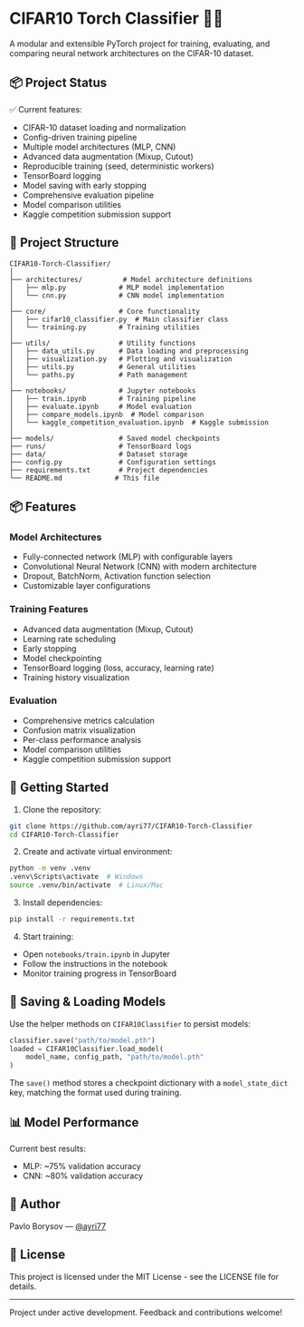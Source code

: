# CIFAR10 Torch Classifier 🧠🔥

A modular and extensible PyTorch project for training, evaluating, and comparing neural network architectures on the CIFAR-10 dataset.

## 📦 Project Status

✅ Current features:
- CIFAR-10 dataset loading and normalization
- Config-driven training pipeline
- Multiple model architectures (MLP, CNN)
- Advanced data augmentation (Mixup, Cutout)
- Reproducible training (seed, deterministic workers)
- TensorBoard logging
- Model saving with early stopping
- Comprehensive evaluation pipeline
- Model comparison utilities
- Kaggle competition submission support

## 📁 Project Structure

```
CIFAR10-Torch-Classifier/
│
├── architectures/          # Model architecture definitions
│   ├── mlp.py             # MLP model implementation
│   └── cnn.py             # CNN model implementation
│
├── core/                  # Core functionality
│   ├── cifar10_classifier.py  # Main classifier class
│   └── training.py        # Training utilities
│
├── utils/                 # Utility functions
│   ├── data_utils.py      # Data loading and preprocessing
│   ├── visualization.py   # Plotting and visualization
│   ├── utils.py           # General utilities
│   └── paths.py           # Path management
│
├── notebooks/             # Jupyter notebooks
│   ├── train.ipynb        # Training pipeline
│   ├── evaluate.ipynb     # Model evaluation
│   ├── compare_models.ipynb  # Model comparison
│   └── kaggle_competition_evaluation.ipynb  # Kaggle submission
│
├── models/                # Saved model checkpoints
├── runs/                  # TensorBoard logs
├── data/                  # Dataset storage
├── config.py              # Configuration settings
├── requirements.txt       # Project dependencies
└── README.md             # This file
```

## 📦 Features

### Model Architectures
- Fully-connected network (MLP) with configurable layers
- Convolutional Neural Network (CNN) with modern architecture
- Dropout, BatchNorm, Activation function selection
- Customizable layer configurations

### Training Features
- Advanced data augmentation (Mixup, Cutout)
- Learning rate scheduling
- Early stopping
- Model checkpointing
- TensorBoard logging (loss, accuracy, learning rate)
- Training history visualization

### Evaluation
- Comprehensive metrics calculation
- Confusion matrix visualization
- Per-class performance analysis
- Model comparison utilities
- Kaggle competition submission support

## 🚀 Getting Started

1. Clone the repository:
```bash
git clone https://github.com/ayri77/CIFAR10-Torch-Classifier
cd CIFAR10-Torch-Classifier
```

2. Create and activate virtual environment:
```bash
python -m venv .venv
.venv\Scripts\activate  # Windows
source .venv/bin/activate  # Linux/Mac
```

3. Install dependencies:
```bash
pip install -r requirements.txt
```

4. Start training:
- Open `notebooks/train.ipynb` in Jupyter
- Follow the instructions in the notebook
- Monitor training progress in TensorBoard

## 💾 Saving & Loading Models

Use the helper methods on `CIFAR10Classifier` to persist models:

```python
classifier.save("path/to/model.pth")
loaded = CIFAR10Classifier.load_model(
    model_name, config_path, "path/to/model.pth"
)
```

The `save()` method stores a checkpoint dictionary with a
`model_state_dict` key, matching the format used during training.

## 📊 Model Performance

Current best results:
- MLP: ~75% validation accuracy
- CNN: ~80% validation accuracy

## 🧩 Author

Pavlo Borysov — [@ayri77](https://github.com/ayri77)

## 📝 License

This project is licensed under the MIT License - see the LICENSE file for details.

---

Project under active development. Feedback and contributions welcome!
